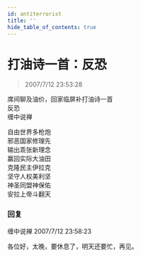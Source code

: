 ```yaml
---
id: antiterrorist
title: ''
hide_table_of_contents: true
---
```


# 打油诗一首：反恐

> 2007/7/12 23:53:28

<div style={{color:'#FF0000', fontSize: '18px', fontWeight: '500', textAlign: 'left', lineHeight: '120%'}}>
席间聊及油价，回家临屏补打油诗一首
</div>

<div style={{color:'#FF0000', fontSize: '56px', fontWeight: '500', textAlign: 'center', lineHeight: '150%'}}>
反恐
</div>

<div style={{color:'#FF0000', fontSize: '32px', fontWeight: '500', textAlign: 'center', lineHeight: '250%'}}>
缠中说禅
</div>

<div style={{color:'#FF0000', fontSize: '32px', fontWeight: '500', textAlign: 'center', lineHeight: '150%'}}>

自由世界多枪炮<br/>
邪恶国家修理先<br/>
输出乖张新理念<br/>
赢回实际大油田<br/>
克隆民主伊拉克<br/>
坚守人权美利坚<br/>
神圣同盟神保佑<br/>
安拉上帝斗翻天
</div>

### 回复

<div class='blog-comment'>
<span class='blog-comment-chan'>缠中说禅</span> 2007/7/12 23:58:23<br/>

各位好，太晚，要休息了，明天还要忙，再见。
</div>